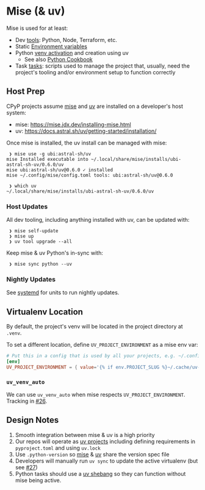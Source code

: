 # Mise (& uv)

Mise is used for at least:

- Dev [tools]: Python, Node, Terraform, etc.
- Static [Environment variables](https://mise.jdx.dev/environments/)
- Python [venv activation] and creation using uv
  - See also [Python Cookbook]
- Task [tasks]: scripts used to manage the project that, usually, need the project's tooling and/or environment setup to function correctly


[uv]: https://docs.astral.sh/uv/
[mise]: https://mise.jdx.dev/
[tools]: https://mise.jdx.dev/dev-tools/
[tasks]: https://mise.jdx.dev/tasks/
[venv activation]: (https://mise.jdx.dev/lang/python.html#automatic-virtualenv-activation)
[Python Cookbook]: https://mise.jdx.dev/mise-cookbook/python.html

## Host Prep

CPyP projects assume [mise] and [uv] are installed on a developer's host system:

* mise: https://mise.jdx.dev/installing-mise.html
* uv: https://docs.astral.sh/uv/getting-started/installation/

Once mise is installed, the uv install can be managed with mise:

```
 ❯ mise use -g ubi:astral-sh/uv
mise Installed executable into ~/.local/share/mise/installs/ubi-astral-sh-uv/0.6.0/uv
mise ubi:astral-sh/uv@0.6.0 ✓ installed
mise ~/.config/mise/config.toml tools: ubi:astral-sh/uv@0.6.0

 ❯ which uv
~/.local/share/mise/installs/ubi-astral-sh-uv/0.6.0/uv
```

### Host Updates

All dev tooling, including anything installed with uv, can be updated with:

```
 ❯ mise self-update
 ❯ mise up
 ❯ uv tool upgrade --all
```


Keep mise & uv Python's in-sync with:

```
 ❯ mise sync python --uv
```

### Nightly Updates

See [systemd](https://github.com/level12/coppy/tree/main/systemd) for units to run nightly updates.


## Virtualenv Location

By default, the project's venv will be located in the project directory at `.venv`.

To set a different location, define `UV_PROJECT_ENVIRONMENT` as a mise env var:

```toml
# Put this in a config that is used by all your projects, e.g. ~/.config/mise/config.toml or ~/mise.toml
[env]
UV_PROJECT_ENVIRONMENT = { value='{% if env.PROJECT_SLUG %}~/.cache/uv-venvs/{{ env.PROJECT_SLUG }}{% endif %}', tools = true }
```

### `uv_venv_auto`

We can use `uv_venv_auto` when mise respects `UV_PROJECT_ENVIRONMENT`.  Tracking in [#26](https://github.com/level12/coppy/issues/26).


## Design Notes

1. Smooth integration between mise & uv is a high priority
1. Our repos will operate as [uv projects](https://docs.astral.sh/uv/concepts/projects/) including defining requirements in `pyproject.toml` and using `uv.lock`
1. Use `.python-version` so [mise](https://mise.jdx.dev/configuration.html#idiomatic-version-files) & [uv](https://docs.astral.sh/uv/concepts/python-versions/#python-version-files) share the version spec file
1. Developers will manually run `uv sync` to update the active virtualenv (but see [#27](https://github.com/level12/coppy/issues/27))
1. Python tasks should use a [uv shebang](https://mise.jdx.dev/mise-cookbook/python.html#uv-scripts) so they can function without mise being active.
